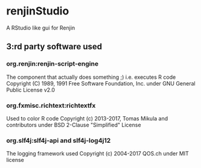 # renjinStudio
A RStudio like gui for Renjin 


## 3:rd party software used

### org.renjin:renjin-script-engine
The component that actually does something ;) i.e. executes R code
Copyright (C) 1989, 1991 Free Software Foundation, Inc. under GNU General Public License v2.0

### org.fxmisc.richtext:richtextfx
Used to color R code
Copyright (c) 2013-2017, Tomas Mikula and contributors under BSD 2-Clause "Simplified" License

### org.slf4j:slf4j-api and slf4j-log4j12
The logging framework used
Copyright (c) 2004-2017 QOS.ch under MIT license
